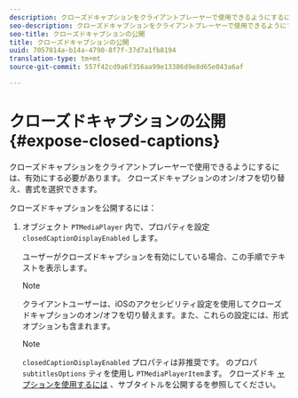 ```yaml
---
description: クローズドキャプションをクライアントプレーヤーで使用できるようにするには、有効にする必要があります。 クローズドキャプションのオン/オフを切り替え、書式を選択できます。
seo-description: クローズドキャプションをクライアントプレーヤーで使用できるようにするには、有効にする必要があります。 クローズドキャプションのオン/オフを切り替え、書式を選択できます。
seo-title: クローズドキャプションの公開
title: クローズドキャプションの公開
uuid: 7057014a-b14a-4790-8f7f-37d7a1fb8194
translation-type: tm+mt
source-git-commit: 557f42cd9a6f356aa99e13386d9e8d65e043a6af

---
```



# クローズドキャプションの公開 {#expose-closed-captions}

クローズドキャプションをクライアントプレーヤーで使用できるようにするには、有効にする必要があります。 クローズドキャプションのオン/オフを切り替え、書式を選択できます。

クローズドキャプションを公開するには：

1. オブジェクト `PTMediaPlayer` 内で、プロパティを設定 `closedCaptionDisplayEnabled` します。

   ユーザーがクローズドキャプションを有効にしている場合、この手順でテキストを表示します。

   >[!NOTE]
   >
   >クライアントユーザーは、iOSのアクセシビリティ設定を使用してクローズドキャプションのオン/オフを切り替えます。また、これらの設定には、形式オプションも含まれます。

   >[!NOTE]
   >
   >`closedCaptionDisplayEnabled` プロパティは非推奨です。 のプロパ `subtitlesOptions` ティを使用し `PTMediaPlayerItem`ます。 クローズドキ [ャプションを使用するには](../../../tvsdk-3x-ios-prog/c-ios-closed-captioning-and-subtitles-ios/c-ios-closed-captioning-and-subtitles-reqts-ios/t-ios-subtitles-exposing-ios.md) 、サブタイトルを公開するを参照してください。